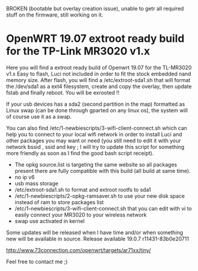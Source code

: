 BROKEN (bootable but overlay creation issue), unable to getr all required stuff on the firmware, still working on it.

# OpenWRT 19.07 extroot ready build for the TP-Link MR3020 v1.x

Here you will find a extroot ready build of Openwrt 19.07 for the TL-MR3020 v1.x
Easy to flash, Luci not included in order to fit the stock embedded nand memory size.
After flash, you will find a /etc/extroot-sda1.sh that will format the /dev/sda1 as a ext4 filesystem, create and copy the overlay, then update fstab and finally reboot.
You will be exrooted !! 

If your usb devices has a sda2 (second partition in the map) formatted as Linux swap (can be done through gparted on any linux os), the system will of course use it as a swap.

You can also find /etc/1-newbiescripts/3-wifi-client-connect.sh which can help you to connect to your local wifi network in order to install Luci and other packages you may want or need (you still need to edit it with your network bssid , ssid and key ; I will try to update this script for something more friendly as soon as I find the good bash script receipt).

* The opkg source.list is targeting the same website so all packages present there are fully compatible with this build (all build at same time).
* no ip v6
* usb mass storage
* /etc/extroot-sda1.sh to format and extroot rootfs to sda1
* /etc/1-newbiescripts/2-opkg-ramsaver.sh to use your new disk space instead of ram to store packages list
* /etc/1-newbiescripts/3-wifi-client-connect.sh that you can edit with vi to easily connect your MR3020 to your wireless network
* swap use activated in kernel

Some updates will be released when I have time and/or when something new will be available in source.
Release available 19.0.7 r11431-83b0e20711

http://www.73connection.com/openwrt/targets/ar71xx/tiny/

Feel free to contact me ;)

